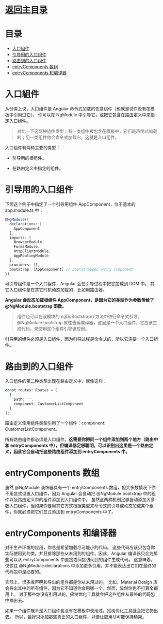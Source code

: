 # [返回主目录](Readme.md)<!-- omit in toc --> 

# 目录 <!-- omit in toc --> 
- [入口組件](#%e5%85%a5%e5%8f%a3%e7%b5%84%e4%bb%b6)
- [引导用的入口组件](#%e5%bc%95%e5%af%bc%e7%94%a8%e7%9a%84%e5%85%a5%e5%8f%a3%e7%bb%84%e4%bb%b6)
- [路由到的入口组件](#%e8%b7%af%e7%94%b1%e5%88%b0%e7%9a%84%e5%85%a5%e5%8f%a3%e7%bb%84%e4%bb%b6)
- [entryComponents 数组](#entrycomponents-%e6%95%b0%e7%bb%84)
- [entryComponents 和编译器](#entrycomponents-%e5%92%8c%e7%bc%96%e8%af%91%e5%99%a8)

# 入口組件

从分类上说，入口组件是 Angular 命令式加载的任意组件（也就是说你没有在模板中引用过它）， 你可以在 NgModule 中引导它，或把它包含在路由定义中来指定入口组件。

> 对比一下这两种组件类型：有一类组件被包含在模板中，它们是声明式加载的；另一类组件你会命令式加载它，这就是入口组件。

入口组件有两种主要的类型：

- 引导用的根组件。

- 在路由定义中指定的组件。

# 引导用的入口组件

下面这个例子中指定了一个引导用组件 AppComponent，位于基本的 app.module.ts 中：
```ts
@NgModule({
  declarations: [
    AppComponent
  ],
  imports: [
    BrowserModule,
    FormsModule,
    HttpClientModule,
    AppRoutingModule
  ],
  providers: [],
  bootstrap: [AppComponent] // bootstrapped entry component
})
```

可引导组件是一个入口组件，Angular 会在引导过程中把它加载到 DOM 中。 其它入口组件是在其它时机动态加载的，比如用路由器。

**Angular 会动态加载根组件 AppComponent，是因为它的类型作为参数传给了 @NgModule.bootstrap 函数。**

> 组件也可以在该模块的 ngDoBootstrap() 方法中进行命令式引导。 @NgModule.bootstrap 属性告诉编译器，这里是一个入口组件，它应该生成代码，来使用这个组件引导该应用。

引导用的组件必须是入口组件，因为引导过程是命令式的，所以它需要一个入口组件。


# 路由到的入口组件

入口组件的第二种类型出现在路由定义中，就像这样：

```ts
const routes: Routes = [
  {
    path: '',
    component: CustomerListComponent
  }
];
```

路由定义使用组件类型引用了一个组件：component: CustomerListComponent。

所有路由组件都必须是入口组件。**这需要你把同一个组件添加到两个地方（路由中和 entryComponents 中），但编译器足够聪明，可以识别出这里是一个路由定义，因此它会自动把这些路由组件添加到 entryComponents 中。**

# entryComponents 数组

虽然 @NgModule 装饰器具有一个 entryComponents 数组，但大多数情况下你不用显式设置入口组件，因为 Angular 会自动把 @NgModule.bootstrap 中的组件以及路由定义中的组件添加到入口组件中。 虽然这两种机制足够自动添加大多数入口组件，但如果你要用其它方式根据类型来命令式的引导或动态加载某个组件，你就必须把它们显式添加到 entryComponents 中了。


# entryComponents 和编译器

对于生产环境的应用，你总是希望加载尽可能小的代码。 这些代码应该只包含你实际使用到的类，并且排除那些从未用到的组件。因此，Angular 编译器只会为那些可以从 entryComponents 中直接或间接访问到的组件生成代码。 这意味着，仅仅往 @NgModule.declarations 中添加更多引用，并不能表达出它们在最终的代码包中是必要的。

实际上，很多库声明和导出的组件都是你从未用过的。 比如，Material Design 库会导出其中的所有组件，因为它不知道你会用哪一个。然而，显然你也不打算全都用上。 对于那些你没有引用过的，摇树优化工具就会把这些组件从最终的代码包中摘出去。

如果一个组件既不是入口组件也没有在模板中使用过，摇树优化工具就会把它扔出去。 所以，最好只添加那些真正的入口组件，以便让应用尽可能保持精简。
